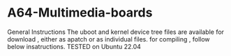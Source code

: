 # A64-Multimedia-boards
General Instructions
The uboot and kernel device tree files are available for download , either as apatch or as individual files.
for compiling , follow below insatructions.
TESTED on Ubuntu 22.04
